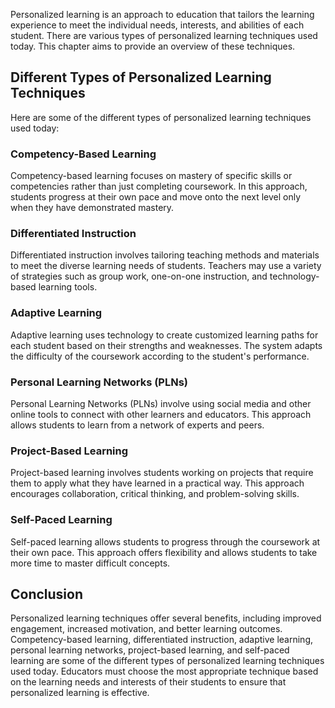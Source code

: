 
Personalized learning is an approach to education that tailors the learning experience to meet the individual needs, interests, and abilities of each student. There are various types of personalized learning techniques used today. This chapter aims to provide an overview of these techniques.

Different Types of Personalized Learning Techniques
---------------------------------------------------

Here are some of the different types of personalized learning techniques used today:

### Competency-Based Learning

Competency-based learning focuses on mastery of specific skills or competencies rather than just completing coursework. In this approach, students progress at their own pace and move onto the next level only when they have demonstrated mastery.

### Differentiated Instruction

Differentiated instruction involves tailoring teaching methods and materials to meet the diverse learning needs of students. Teachers may use a variety of strategies such as group work, one-on-one instruction, and technology-based learning tools.

### Adaptive Learning

Adaptive learning uses technology to create customized learning paths for each student based on their strengths and weaknesses. The system adapts the difficulty of the coursework according to the student's performance.

### Personal Learning Networks (PLNs)

Personal Learning Networks (PLNs) involve using social media and other online tools to connect with other learners and educators. This approach allows students to learn from a network of experts and peers.

### Project-Based Learning

Project-based learning involves students working on projects that require them to apply what they have learned in a practical way. This approach encourages collaboration, critical thinking, and problem-solving skills.

### Self-Paced Learning

Self-paced learning allows students to progress through the coursework at their own pace. This approach offers flexibility and allows students to take more time to master difficult concepts.

Conclusion
----------

Personalized learning techniques offer several benefits, including improved engagement, increased motivation, and better learning outcomes. Competency-based learning, differentiated instruction, adaptive learning, personal learning networks, project-based learning, and self-paced learning are some of the different types of personalized learning techniques used today. Educators must choose the most appropriate technique based on the learning needs and interests of their students to ensure that personalized learning is effective.
